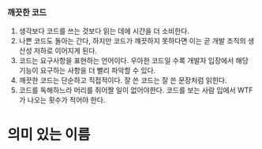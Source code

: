 ### 깨끗한 코드
1. 생각보다 코드를 쓰는 것보다 읽는 데에 시간을 더 소비한다.
2. 나쁜 코드도 돌아는 간다, 하지만 코드가 꺠끗하지 못하다면 이는 곧 개발 조직의 생산성 저하로 이어지게 된다.
3. 코드는 요구사항을 표현하는 언어이다. 우아한 코드일 수록 개발자 입장에서 해당 기능이 요구하는 사항을 더 빨리 파악할 수 있다.
4. 깨끗한 코드는 단순하고 직접적이다. 잘 쓴 코드는 잘 쓴 문장처럼 읽힌다.
5. 코드를 독해하느라 머리를 쥐어짤 일이 없어야한다. 코드를 보는 사람 입에서 WTF가 나오는 횟수가 적어야 한다.

# 의미 있는 이름
